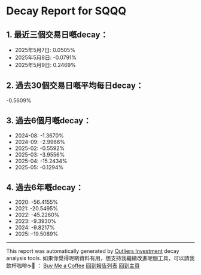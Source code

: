 # Decay Report for SQQQ

## 1. 最近三個交易日嘅decay：

- 2025年5月7日: 0.0505%
- 2025年5月8日: -0.0791%
- 2025年5月9日: 0.2469%

## 2. 過去30個交易日嘅平均每日decay：
-0.5609%

## 3. 過去6個月嘅decay：

- 2024-08: -1.3670%
- 2024-09: -2.9966%
- 2025-02: -0.5592%
- 2025-03: -3.9556%
- 2025-04: -15.2434%
- 2025-05: -0.1294%

## 4. 過去6年嘅decay：

- 2020: -56.4155%
- 2021: -20.5495%
- 2022: -45.2260%
- 2023: -9.3930%
- 2024: -9.8217%
- 2025: -19.5089%
---

This report was automatically generated by [Outliers Investment](https://outliersecon.github.io/Outliers-Investment/) decay analysis tools.
如果你覺得呢啲資料有用，想支持我繼續改進呢個工具，可以請我飲杯咖啡☕🙏 ：
[Buy Me a Coffee](https://buymeacoffee.com/outliersecon)
[回到報告列表](https://outliersecon.github.io/Outliers-Investment/reports)
[回到主頁](https://outliersecon.github.io/Outliers-Investment/)